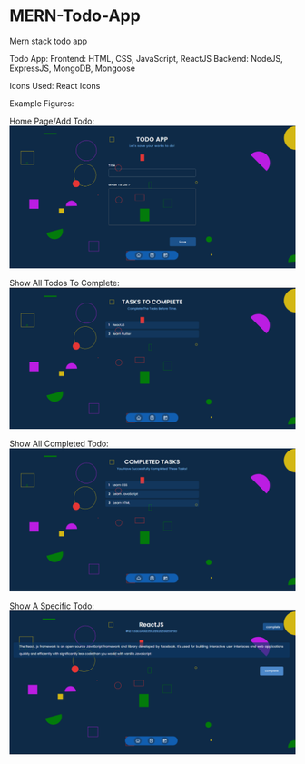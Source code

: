 # MERN-Todo-App
Mern stack todo app

Todo App:
Frontend: HTML, CSS, JavaScript, ReactJS
Backend: NodeJS, ExpressJS, MongoDB, Mongoose

Icons Used: React Icons

Example Figures:

Home Page/Add Todo:
![Home Page](client/public/home.png)


Show All Todos To Complete:
![Home Page](client/public/todo.png)


Show All Completed Todo:
![Home Page](client/public/completed.png)


Show A Specific Todo:
![Home Page](client/public/show_todo.png)
